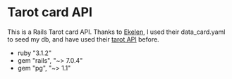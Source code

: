 # Tarot card API
This is a Rails Tarot card API.
Thanks to [Ekelen](https://github.com/ekelen), I used their data_card.yaml to seed my db, and have used their [tarot API](https://github.com/ekelen/tarot-api) before.


* ruby "3.1.2"
* gem "rails", "~> 7.0.4"
* gem "pg", "~> 1.1"
